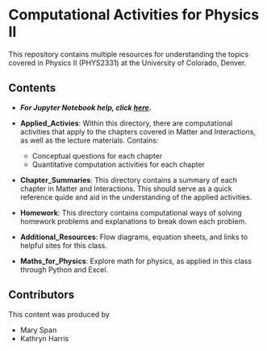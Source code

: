 # Computational Activities for Physics II

This repository contains multiple resources for understanding the topics covered in Physics II (PHYS2331) at the University of Colorado, Denver. 

## Contents

* ***For Jupyter Notebook help, click [here](JupyterNotebook_HowTo.ipynb).***

* **Applied_Activies**: Within this directory, there are computational activities that apply to the chapters covered in Matter and Interactions, as well as the lecture materials. Contains:

	* Conceptual questions for each chapter
	* Quantitative computation activities for each chapter

* **Chapter_Summaries**: This directory contains a summary of each chapter in Matter and Interactions. This should serve as a quick reference quide and aid in the understanding of the applied activities.

* **Homework**: This directory contains computational ways of solving homework problems and explanations to break down each problem.

* **Additional_Resources**: Flow diagrams, equation sheets, and links to helpful sites for this class.

* **Maths_for_Physics**: Explore math for physics, as applied in this class through Python and Excel.

## Contributors

This content was produced by 

* Mary Span
* Kathryn Harris

